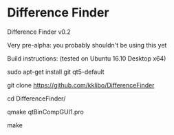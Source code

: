 # Difference Finder

Difference Finder v0.2

Very pre-alpha: you probably shouldn't be using this yet



Build instructions: (tested on Ubuntu 16.10 Desktop x64)

sudo apt-get install git qt5-default

git clone https://github.com/kklibo/DifferenceFinder

cd DifferenceFinder/

qmake qtBinCompGUI1.pro

make
